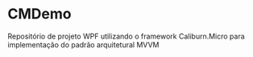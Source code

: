 # CMDemo
Repositório de projeto WPF utilizando o framework Caliburn.Micro para implementação do padrão arquitetural MVVM
